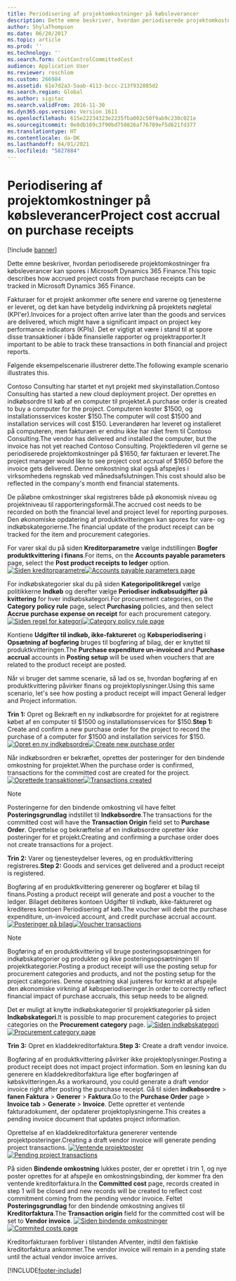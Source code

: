 ```yaml
---
title: Periodisering af projektomkostninger på købsleverancer
description: Dette emne beskriver, hvordan periodiserede projektomkostninger fra købsleverancer kan spores i Microsoft Dynamics 365 Finance.
author: ShylaThompson
ms.date: 06/20/2017
ms.topic: article
ms.prod: ''
ms.technology: ''
ms.search.form: CostControlCommittedCost
audience: Application User
ms.reviewer: roschlom
ms.custom: 266984
ms.assetid: 61e7d2a3-5aab-4113-bccc-213f932885d2
ms.search.region: Global
ms.author: sigitac
ms.search.validFrom: 2016-11-30
ms.dyn365.ops.version: Version 1611
ms.openlocfilehash: 615e22234323e2235fba002c50f9ab9c230c021e
ms.sourcegitcommit: 0e8db169c3f90bd750826af76709ef5d621fd377
ms.translationtype: HT
ms.contentlocale: da-DK
ms.lasthandoff: 04/01/2021
ms.locfileid: "5827884"
---
```

# <a name="project-cost-accrual-on-purchase-receipts"></a><span data-ttu-id="61a0e-103">Periodisering af projektomkostninger på købsleverancer</span><span class="sxs-lookup"><span data-stu-id="61a0e-103">Project cost accrual on purchase receipts</span></span>

[!include [banner](../includes/banner.md)]

<span data-ttu-id="61a0e-104">Dette emne beskriver, hvordan periodiserede projektomkostninger fra købsleverancer kan spores i Microsoft Dynamics 365 Finance.</span><span class="sxs-lookup"><span data-stu-id="61a0e-104">This topic describes how accrued project costs from purchase receipts can be tracked in Microsoft Dynamics 365 Finance.</span></span> 

<span data-ttu-id="61a0e-105">Fakturaer for et projekt ankommer ofte senere end varerne og tjenesterne er leveret, og det kan have betydelig indvirkning på projektets nøgletal (KPI'er).</span><span class="sxs-lookup"><span data-stu-id="61a0e-105">Invoices for a project often arrive later than the goods and services are delivered, which might have a significant impact on project key performance indicators (KPIs).</span></span> <span data-ttu-id="61a0e-106">Det er vigtigt at være i stand til at spore disse transaktioner i både finansielle rapporter og projektrapporter.</span><span class="sxs-lookup"><span data-stu-id="61a0e-106">It important to be able to track these transactions in both financial and project reports.</span></span>

<span data-ttu-id="61a0e-107">Følgende eksempelscenarie illustrerer dette.</span><span class="sxs-lookup"><span data-stu-id="61a0e-107">The following example scenario illustrates this.</span></span> 

<span data-ttu-id="61a0e-108">Contoso Consulting har startet et nyt projekt med skyinstallation.</span><span class="sxs-lookup"><span data-stu-id="61a0e-108">Contoso Consulting has started a new cloud deployment project.</span></span> <span data-ttu-id="61a0e-109">Der oprettes en indkøbsordre til køb af en computer til projektet.</span><span class="sxs-lookup"><span data-stu-id="61a0e-109">A purchase order is created to buy a computer for the project.</span></span> <span data-ttu-id="61a0e-110">Computeren koster $1500, og installationsservices koster $150.</span><span class="sxs-lookup"><span data-stu-id="61a0e-110">The computer will cost $1500 and installation services will cost $150.</span></span> <span data-ttu-id="61a0e-111">Leverandøren har leveret og installeret på computeren, men fakturaen er endnu ikke har nået frem til Contoso Consulting.</span><span class="sxs-lookup"><span data-stu-id="61a0e-111">The vendor has delivered and installed the computer, but the invoice has not yet reached Contoso Consulting.</span></span> <span data-ttu-id="61a0e-112">Projektlederen vil gerne se periodiserede projektomkostninger på $1650, før fakturaen er leveret.</span><span class="sxs-lookup"><span data-stu-id="61a0e-112">The project manager would like to see project cost accrual of $1650 before the invoice gets delivered.</span></span> <span data-ttu-id="61a0e-113">Denne omkostning skal også afspejles i virksomhedens regnskab ved månedsafslutningen.</span><span class="sxs-lookup"><span data-stu-id="61a0e-113">This cost should also be reflected in the company's month end financial statements.</span></span> 

<span data-ttu-id="61a0e-114">De påløbne omkostninger skal registreres både på økonomisk niveau og projektniveau til rapporteringsformål.</span><span class="sxs-lookup"><span data-stu-id="61a0e-114">The accrued cost needs to be recorded on both the financial level and project level for reporting purposes.</span></span> <span data-ttu-id="61a0e-115">Den økonomiske opdatering af produktkvitteringen kan spores for vare- og indkøbskategorierne.</span><span class="sxs-lookup"><span data-stu-id="61a0e-115">The financial update of the product receipt can be tracked for the item and procurement categories.</span></span> 

<span data-ttu-id="61a0e-116">For varer skal du på siden **Kreditorparametre** vælge indstillingen **Bogfør produktkvittering i finans**.</span><span class="sxs-lookup"><span data-stu-id="61a0e-116">For items, on the **Accounts payable parameters** page, select the **Post product receipts to ledger** option.</span></span>
<span data-ttu-id="61a0e-117">[![Siden kreditorparametre](./media/accruals1-1024x409.png)](./media/accruals1.png)</span><span class="sxs-lookup"><span data-stu-id="61a0e-117">[![Accounts payable parameters page](./media/accruals1-1024x409.png)](./media/accruals1.png)</span></span> 

<span data-ttu-id="61a0e-118">For indkøbskategorier skal du på siden **Kategoripolitikregel** vælge politikkerne **Indkøb** og derefter vælge **Periodiser indkøbsudgifter på kvittering** for hver indkøbskategori.</span><span class="sxs-lookup"><span data-stu-id="61a0e-118">For procurement categories, on the **Category policy rule** page, select **Purchasing** policies, and then select **Accrue purchase expense on receipt** for each procurement category.</span></span>
<span data-ttu-id="61a0e-119">[![Siden regel for kategori](./media/accruals2-1024x569.png)](./media/accruals2.png)</span><span class="sxs-lookup"><span data-stu-id="61a0e-119">[![Category policy rule page](./media/accruals2-1024x569.png)](./media/accruals2.png)</span></span> 

<span data-ttu-id="61a0e-120">Kontiene **Udgifter til indkøb, ikke-faktureret** og **Købsperiodisering** i **Opsætning af bogføring** bruges til bogføring af bilag, der er knyttet til produktkvitteringen.</span><span class="sxs-lookup"><span data-stu-id="61a0e-120">The **Purchase expenditure un-invoiced** and **Purchase accrual** accounts in **Posting setup** will be used when vouchers that are related to the product receipt are posted.</span></span>

<span data-ttu-id="61a0e-121">Når vi bruger det samme scenarie, så lad os se, hvordan bogføring af en produktkvittering påvirker finans og projektoplysninger.</span><span class="sxs-lookup"><span data-stu-id="61a0e-121">Using this same scenario, let's see how posting a product receipt will impact General ledger and Project information.</span></span> 

<span data-ttu-id="61a0e-122">**Trin 1:** Opret og Bekræft en ny indkøbsordre for projektet for at registrere købet af en computer til $1500 og installationsservices for $150.</span><span class="sxs-lookup"><span data-stu-id="61a0e-122">**Step 1:** Create and confirm a new purchase order for the project to record the purchase of a computer for $1500 and installation services for $150.</span></span>
<span data-ttu-id="61a0e-123">[![Opret en ny indkøbsordre](./media/accruals4-1024x497.png)](./media/accruals4.png)</span><span class="sxs-lookup"><span data-stu-id="61a0e-123">[![Create new purchase order](./media/accruals4-1024x497.png)](./media/accruals4.png)</span></span> 

<span data-ttu-id="61a0e-124">Når indkøbsordren er bekræftet, oprettes der posteringer for den bindende omkostning for projektet.</span><span class="sxs-lookup"><span data-stu-id="61a0e-124">When the purchase order is confirmed, transactions for the committed cost are created for the project.</span></span> 
<span data-ttu-id="61a0e-125">[![Oprettede transaktioner](./media/accruals5-1024x219.png)](./media/accruals5.png)</span><span class="sxs-lookup"><span data-stu-id="61a0e-125">[![Transactions created](./media/accruals5-1024x219.png)](./media/accruals5.png)</span></span> 

> [!NOTE]
> <span data-ttu-id="61a0e-126">Posteringerne for den bindende omkostning vil have feltet **Posteringsgrundlag** indstillet til **Indkøbsordre**.</span><span class="sxs-lookup"><span data-stu-id="61a0e-126">The transactions for the committed cost will have the **Transaction Origin** field set to **Purchase Order**.</span></span> <span data-ttu-id="61a0e-127">Oprettelse og bekræftelse af en indkøbsordre opretter ikke posteringer for et projekt.</span><span class="sxs-lookup"><span data-stu-id="61a0e-127">Creating and confirming a purchase order does not create transactions for a project.</span></span> 

<span data-ttu-id="61a0e-128">**Trin 2:** Varer og tjenesteydelser leveres, og en produktkvittering registreres.</span><span class="sxs-lookup"><span data-stu-id="61a0e-128">**Step 2:** Goods and services get delivered and a product receipt is registered.</span></span> 

<span data-ttu-id="61a0e-129">Bogføring af en produktkvittering genererer og bogfører et bilag til finans.</span><span class="sxs-lookup"><span data-stu-id="61a0e-129">Posting a product receipt will generate and post a voucher to the ledger.</span></span> <span data-ttu-id="61a0e-130">Bilaget debiteres kontoen Udgifter til indkøb, ikke-faktureret og krediteres kontoen Periodisering af køb.</span><span class="sxs-lookup"><span data-stu-id="61a0e-130">The voucher will debit the purchase expenditure, un-invoiced account, and credit purchase accrual account.</span></span> 
<span data-ttu-id="61a0e-131">[![Posteringer på bilag](./media/accruals6-1024x214.png)](./media/accruals6.png)</span><span class="sxs-lookup"><span data-stu-id="61a0e-131">[![Voucher transactions](./media/accruals6-1024x214.png)](./media/accruals6.png)</span></span>

> [!NOTE]
> <span data-ttu-id="61a0e-132">Bogføring af en produktkvittering vil bruge posteringsopsætningen for indkøbskategorier og produkter og ikke posteringsopsætningen til projektkategorier.</span><span class="sxs-lookup"><span data-stu-id="61a0e-132">Posting a product receipt will use the posting setup for procurement categories and products, and not the posting setup for the project categories.</span></span> <span data-ttu-id="61a0e-133">Denne opsætning skal justeres for korrekt at afspejle den økonomiske virkning af købsperiodiseringer.</span><span class="sxs-lookup"><span data-stu-id="61a0e-133">In order to correctly reflect financial impact of purchase accruals, this setup needs to be aligned.</span></span> 

<span data-ttu-id="61a0e-134">Det er muligt at knytte indkøbskategorier til projektkategorier på siden **Indkøbskategori**.</span><span class="sxs-lookup"><span data-stu-id="61a0e-134">It is possible to map procurement categories to project categories on the **Procurement category** page.</span></span>
<span data-ttu-id="61a0e-135">[![Siden indkøbskategori](./media/accruals7-1024x390.png)](./media/accruals7.png)</span><span class="sxs-lookup"><span data-stu-id="61a0e-135">[![Procurement category page](./media/accruals7-1024x390.png)](./media/accruals7.png)</span></span>

<span data-ttu-id="61a0e-136">**Trin 3:** Opret en kladdekreditorfaktura.</span><span class="sxs-lookup"><span data-stu-id="61a0e-136">**Step 3:** Create a draft vendor invoice.</span></span> 

<span data-ttu-id="61a0e-137">Bogføring af en produktkvittering påvirker ikke projektoplysninger.</span><span class="sxs-lookup"><span data-stu-id="61a0e-137">Posting a product receipt does not impact project information.</span></span> <span data-ttu-id="61a0e-138">Som en løsning kan du generere en kladdekreditorfaktura lige efter bogføringen af købskvitteringen.</span><span class="sxs-lookup"><span data-stu-id="61a0e-138">As a workaround, you could generate a draft vendor invoice right after posting the purchase receipt.</span></span> <span data-ttu-id="61a0e-139">Gå til siden **indkøbsordre** &gt; **fanen Faktura** &gt; **Generer** &gt; **Faktura**.</span><span class="sxs-lookup"><span data-stu-id="61a0e-139">Go to the **Purchase Order** page &gt; **Invoice tab** &gt; **Generate** &gt; **Invoice**.</span></span> <span data-ttu-id="61a0e-140">Dette opretter et ventende fakturadokument, der opdaterer projektoplysningerne.</span><span class="sxs-lookup"><span data-stu-id="61a0e-140">This creates a pending invoice document that updates project information.</span></span> 

<span data-ttu-id="61a0e-141">Oprettelse af en kladdekreditorfaktura genererer ventende projektposteringer.</span><span class="sxs-lookup"><span data-stu-id="61a0e-141">Creating a draft vendor invoice will generate pending project transactions.</span></span> 
<span data-ttu-id="61a0e-142">[![Ventende projektposter](./media/accruals8-1024x225.png)](./media/accruals8.png)</span><span class="sxs-lookup"><span data-stu-id="61a0e-142">[![Pending project transactions](./media/accruals8-1024x225.png)](./media/accruals8.png)</span></span> 

<span data-ttu-id="61a0e-143">På siden **Bindende omkostning** lukkes poster, der er oprettet i trin 1, og nye poster oprettes for at afspejle en omkostningsbinding, der kommer fra den ventende kreditorfaktura.</span><span class="sxs-lookup"><span data-stu-id="61a0e-143">In the **Committed cost** page, records created in step 1 will be closed and new records will be created to reflect cost commitment coming from the pending vendor invoice.</span></span> <span data-ttu-id="61a0e-144">Feltet **Posteringsgrundlag** for den bindende omkostning angives til **Kreditorfaktura**.</span><span class="sxs-lookup"><span data-stu-id="61a0e-144">The **Transaction origin** field for the committed cost will be set to **Vendor invoice**.</span></span>
<span data-ttu-id="61a0e-145">[![Siden bindende omkostninger](./media/accruals9-1024x200.png)](./media/accruals9.png)</span><span class="sxs-lookup"><span data-stu-id="61a0e-145">[![Commited costs page](./media/accruals9-1024x200.png)](./media/accruals9.png)</span></span>

<span data-ttu-id="61a0e-146">Kreditorfakturaen forbliver i tilstanden Afventer, indtil den faktiske kreditorfaktura ankommer.</span><span class="sxs-lookup"><span data-stu-id="61a0e-146">The vendor invoice will remain in a pending state until the actual vendor invoice arrives.</span></span>





[!INCLUDE[footer-include](../../includes/footer-banner.md)]
